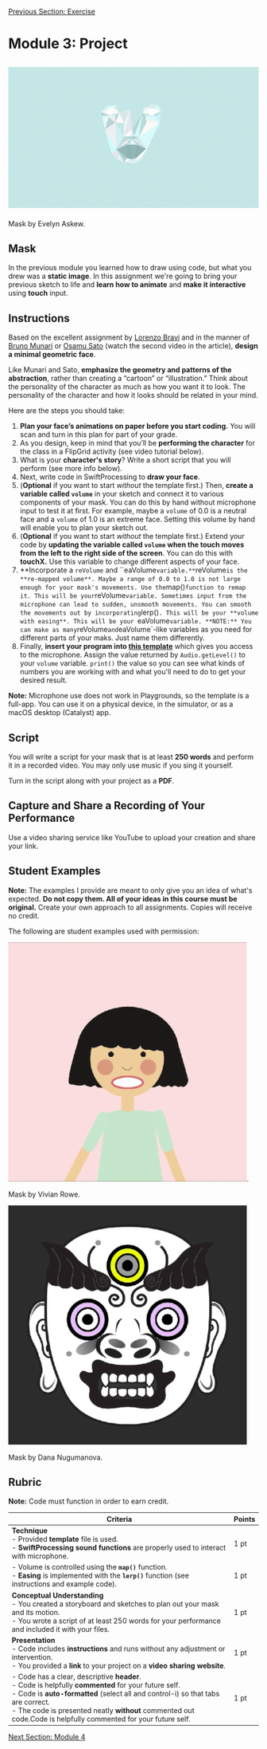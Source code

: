 [Previous Section: Exercise](2_EXERCISE.md)

# Module 3: Project

## ![geometric_animation](images/Evelyn_Askew_Mask.gif)

Mask by Evelyn Askew.

## Mask

In the previous module you learned how to draw using code, but what you drew was a **static image**. In this assignment we're going to bring your previous sketch to life and **learn how to animate** and **make it interactive** using **touch** input.

## Instructions

Based on the excellent assignment by [Lorenzo Bravi](http://www.creativeapplications.net/processing/bla-bla-bla-iphone-of-processing-sound/) and in the manner of [Bruno Munari](http://www.creativeapplications.net/processing/bla-bla-bla-iphone-of-processing-sound/) or [Osamu Sato](https://motherboard.vice.com/en_us/article/d734ja/the-most-elusive-video-game-creator) (watch the second video in the article), **design a minimal geometric face**.

Like Munari and Sato, **emphasize the geometry and patterns of the abstraction**, rather than creating a “cartoon” or “illustration.” Think about the  personality of the character as much as how you want it to look. The  personality of the character and how it looks should be related in your  mind.

Here are the steps you should take:

1. **Plan your face’s animations on paper before you start coding.** You will scan and turn in this plan for part of your grade.
2. As you design, keep in mind that you’ll be **performing the character** for the class in a FlipGrid activity (see video tutorial below).
3. What is your **character's story**? Write a short script that you will perform (see more info below).
4. Next, write code in SwiftProcessing to **draw your face**.
5. (**Optional** if you want to start *without* the template first.) Then, **create a variable called `volume`** in your sketch and connect it to various components of your mask. You can do this by hand without microphone input to test it at first. For example, maybe a `volume` of 0.0 is a neutral face and a `volume` of 1.0 is an extreme face. Setting this volume by hand will enable you to plan your sketch out.
6. (**Optional** if you want to start *without* the template first.) Extend your code by **updating the variable called `volume` when the touch moves from the left to the right side of the screen**. You can do this with **touchX.** Use this variable to change different aspects of your face.
7. **Incorporate a `reVolume` and ``eaVolume` variable.** `reVolume` is the **re-mapped volume**. Maybe a range of 0.0 to 1.0 is not large enough for your mask's movements. Use the `map()` function to remap it. This will be your `reVolume` variable. Sometimes input from the microphone can lead to sudden, unsmooth movements. You can smooth the movements out by incorporating `lerp()`. This will be your **volume with easing**. This will be your `eaVolume` variable. **NOTE:** You can make as many `reVolume` and `eaVolume`-like variables as you need for different parts of your maks. Just name them differently.
8. Finally, **insert your program into [this template](https://github.com/masoodkamandy/SwiftProcessing-Microphone-Input-Template/archive/refs/heads/main.zip)** which gives you access to the microphone. Assign the value returned by `Audio.getLevel()` to your `volume` variable. `print()` the value so you can see what kinds of numbers you are working with and what you'll need to do to get your desired result.

**Note:** Microphone use does not work in Playgrounds, so the template is a full-app. You can use it on a physical device, in the simulator, or as a macOS desktop (Catalyst) app.

## Script

You will write a script for your mask that is at least **250 words** and perform it in a recorded video. You may only use music if you sing it yourself.

Turn in the script along with your project as a **PDF**.

## Capture and Share a Recording of Your Performance

Use a video sharing service like YouTube to upload your creation and share your link.

## Student Examples

**Note:** The examples I provide are meant to only give you an idea of what's expected. **Do not copy them. All of your ideas in this course must be original.** Create your own approach to all assignments. Copies will receive no credit.

The following are student examples used with permission:

![Vivan Rowe](images/Vivian_Rowe_Mask.gif).

Mask by Vivian Rowe.

![Dana Nugumanova](images/Dana_Nugumanova_Mask.gif)

Mask by Dana Nugumanova.

## Rubric

**Note:** Code must function in order to earn credit.

| Criteria                                                     | Points |
| ------------------------------------------------------------ | ------ |
| **Technique**<br />- Provided **template** file is used.<br />- **SwiftProcessing sound functions** are properly used to interact with microphone. | 1 pt   |
| - Volume is controlled using the **`map()`** function.<br />- **Easing** is implemented with the **`lerp()`** function (see instructions and example code). | 1 pt   |
| **Conceptual Understanding**<br />- You created a storyboard and sketches to plan out your mask and its motion.<br />- You wrote a script of at least 250 words for your performance and included it with your files. | 1 pt   |
| **Presentation**<br />- Code includes **instructions** and runs without any adjustment or intervention.<br />- You provided a **link** to your project on a **video sharing website**. | 1 pt   |
| - Code has a clear, descriptive **header**.<br />- Code is helpfully **commented** for your future self.<br />- Code is **auto-formatted** (select all and control-i) so that tabs are correct.<br />- The code is presented neatly **without** commented out code.Code is helpfully commented for your future self. | 1 pt   |

[Next Section: Module 4](../4_Functions_and_Expanded_Cinema/README.md)

